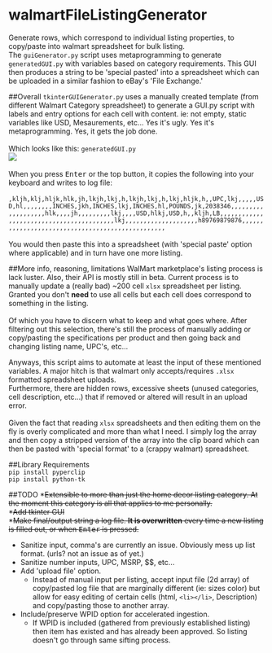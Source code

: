 # walmartFileListingGenerator
Generate rows, which correspond to individual listing properties, to copy/paste into walmart spreadsheet for bulk listing.<br>
The `guiGenerator.py` script uses metaprogramming to generate `generatedGUI.py` with variables based on category requirements. This GUI then produces a string to be 'special pasted' into a spreadsheet which can be uploaded in a similar fashion to eBay's 'File Exchange.'

##Overall
`tkinterGUIGenerator.py` uses a manually created template (from different Walmart Category spreadsheet) to generate a GUI.py script
with labels and entry options for each cell with content. ie: not empty, static variables like USD, Mesaurements, etc... Yes it's ugly. Yes it's metaprogramming. Yes, it gets the job done.<br>
<br>
Which looks like this: `generatedGUI.py`<br>
<img src='https://s21.postimg.org/wgnjj6wp3/gitpic.png'><br>
<br>
When you press <kbd>Enter</kbd> or the top button, it copies the following into your keyboard and writes to log file:<br>
<br>
`,kljh,klj,hljk,hlk,jh,lkjh,lkj,h,lkjh,lkj,h,lkj,hljk,h,,UPC,lkj,,,,,USD,hl,,,,,,,,INCHES,jkh,INCHES,lkj,INCHES,hl,POUNDS,jk,2038346,,,,,,,,,,,,,,,,,,,hlk,,,,jh,,,,,,,,,lkj,,,,USD,hlkj,USD,h,,kljh,LB,,,,,,,,,,,,,,,,,,,,,,,,,,,,,,,,,,,,,,,,,lkj,,,,,,,,,,,,,,,,,,,,h89769879876,,,,,,,,,,,,,,,,,,,,,,,,,,,,,,,,,,,,,,,,,,,,,,,,,`<br>
<br>
You would then paste this into a spreadsheet (with 'special paste' option where applicable) and in turn have one more listing.

##More info, reasoning, limitations
WalMart marketplace's listing process is lack luster. Also, their API is mostly still in beta. Current process is to manually update a (really bad) ~200 cell `xlsx` spreadsheet per listing.<br>Granted you don't <b>need</b> to use all cells but each cell does correspond to something in the listing.<br>
<br>
Of which you have to discern what to keep and what goes where. After filtering out this selection, there's still the process of manually adding or copy/pasting the specifications per product and then going back and changing listing name, UPC's, etc...

Anyways, this script aims to automate at least the input of these mentioned variables. A major hitch is that walmart only accepts/requires `.xlsx` formatted spreadsheet uploads.<br>
Furthermore, there are hidden rows, excessive sheets (unused categories, cell description, etc...) that if removed or altered will result in an upload error.<br>
<br>
Given the fact that reading `xlsx` spreadsheets and then editing them on the fly is overly complicated and more than what I need. I simply log the array and then copy a stripped version of the array into the clip board which can then be pasted with 'special format' to a (crappy walmart) spreadsheet. 

##Library Requirements<br>
`pip install pyperclip`<br>
`pip install python-tk`<br>

##TODO
*<strike>Extensible to more than just the home decor listing category. At the moment this category is all that applies to me personally.</strike><br>
*<strike>Add tkinter GUI</strike><br>
*<strike>Make final/output string a log file. <b>It is overwritten</b> every time a new listing is filled out, or when <kbd>Enter</kbd> is pressed.</strike>
* Sanitize input, comma's are currently an issue. Obviously mess up list format. (urls? not an issue as of yet.)
* Sanitize number inputs, UPC, MSRP, $$, etc...
* Add 'upload file' option.
    * Instead of manual input per listing, accept input file (2d array) of copy/pasted log file that are marginally different (ie: sizes color) but allow for easy editing of certain cells (html, `<li></li>`, Description) and copy/pasting those to another array.
* Include/preserve WPID option for accelerated ingestion.
   * If WPID is included (gathered from previously established listing) then item has existed and has already been approved. So listing doesn't go through same sifting process.
